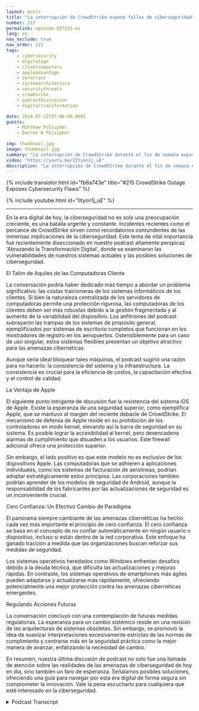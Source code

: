 ```yaml
---
layout: posts
title: "La interrupción de CrowdStrike expone fallos de ciberseguridad"
number: 215
permalink: episode-EDT215-es
lang: es
nav_exclude: true
nav_order: 215
tags:
    - cybersecurity
    - digitalage
    - clientcomputers
    - appleadvantage
    - zerotrust
    - systemarchitecture
    - securitythreats
    - crowdsrike
    - podcastdiscussion
    - digitaltransformation

date: 2024-07-22T07:00:00.000Z
guests:
    - Matthew Pulsipher
    - Darren W Pulsipher

img: thumbnail.jpg
image: thumbnail.jpg
summary: "La interrupción de CrowdStrike durante el fin de semana expuso importantes fallas en nuestro enfoque hacia la ciberseguridad, la ingeniería de software y la arquitectura de sistemas. Darren está acompañado por el invitado que vuelve, Matthew Pulsipher, para discutir las implicaciones de los eventos de este fin de semana."
video: "https://youtu.be/IItyon1j_uE"
description: "La interrupción de CrowdStrike durante el fin de semana expuso importantes fallas en nuestro enfoque hacia la ciberseguridad, la ingeniería de software y la arquitectura de sistemas. Darren está acompañado por el invitado que vuelve, Matthew Pulsipher, para discutir las implicaciones de los eventos de este fin de semana."
---
```


<div>
{% include transistor.html id="fb6a743e" title="#215 CrowdStrike Outage Exposes Cybersecurity Flaws" %}

{% include youtube.html id="IItyon1j_uE" %}
</div>

---

En la era digital de hoy, la ciberseguridad no es solo una preocupación creciente, es una batalla urgente y constante. Incidentes recientes como el percance de CrowdStrike sirven como recordatorios contundentes de las inmensas implicaciones de la ciberseguridad. Este tema de vital importancia fue recientemente diseccionado en nuestro podcast altamente perspicaz 'Abrazando la Transformación Digital', donde se examinaron las vulnerabilidades de nuestros sistemas actuales y las posibles soluciones de ciberseguridad.

El Talón de Aquiles de las Computadoras Cliente

La conversación podría haber dedicado más tiempo a abordar un problema significativo: las costas traicioneras de los sistemas informáticos de los clientes. Si bien la naturaleza centralizada de los servidores de computadoras permite una protección rigurosa, las computadoras de los clientes deben ser más robustas debido a la gestión fragmentada y al aumento de la variabilidad del dispositivo. Los anfitriones del podcast subrayaron las trampas de los sistemas de propósito general, ejemplificados por sistemas de escritorio completos que funcionan en los mostradores de registro en los aeropuertos. Ostensiblemente para un caso de uso singular, estos sistemas flexibles presentan un objetivo atractivo para las amenazas cibernéticas.

Aunque sería ideal bloquear tales máquinas, el podcast sugirió una razón para no hacerlo: la consistencia del sistema y la infraestructura. La consistencia es crucial para la eficiencia de costos, la capacitación efectiva y el control de calidad.

La Ventaja de Apple

El siguiente punto intrigante de discusión fue la resistencia del sistema iOS de Apple. Existe la esperanza de una seguridad superior, como ejemplifica Apple, que se mantuvo al margen del reciente debacle de CrowdStrike. El mecanismo de defensa de Apple reside en su prohibición de los controladores en modo kernel, elevando así la barra de seguridad en su sistema. Es posible lograr la accesibilidad al kernel, pero desencadena alarmas de cumplimiento que disuaden a los usuarios. Este firewall adicional ofrece una protección superior.

Sin embargo, el lado positivo es que este modelo no es exclusivo de los dispositivos Apple. Las computadoras que se adhieren a aplicaciones individuales, como los sistemas de facturación de aerolíneas, podrían adoptar estratégicamente estos principios. Las corporaciones también podrían aprender de los modelos de seguridad de Android, aunque la responsabilidad de los fabricantes por las actualizaciones de seguridad es un inconveniente crucial.

Cero Confianza: Un Efectivo Cambio de Paradigma

El panorama siempre cambiante de las amenazas cibernéticas ha hecho cada vez más importante el principio de cero confianza. El cero confianza se basa en el concepto de no confiar automáticamente en ningún usuario o dispositivo, incluso si están dentro de la red corporativa. Este enfoque ha ganado tracción a medida que las organizaciones buscan reforzar sus medidas de seguridad.

Los sistemas operativos heredados como Windows enfrentan desafíos debido a la deuda técnica, que dificulta las actualizaciones y mejoras rápidas. En contraste, los sistemas operativos de smartphones más ágiles pueden adaptarse y actualizarse más rápidamente, ofreciendo potencialmente una mejor protección contra las amenazas cibernéticas emergentes.

Regulando Acciones Futuras

La conversación concluyó con una contemplación de futuras medidas regulatorias. La esperanza para un cambio sistémico reside en una revisión de las arquitecturas de sistemas obsoletas. Sin embargo, se promovió la idea de suavizar interpretaciones excesivamente estrictas de las normas de cumplimiento y centrarse más en la seguridad práctica como la mejor manera de avanzar, enfatizando la necesidad de cambio.

En resumen, nuestra última discusión de podcast no solo fue una llamada de atención sobre las realidades de las amenazas de ciberseguridad de hoy en día, sino también un faro de esperanza. Señalamos posibles soluciones, ofreciendo una guía para navegar por esta era digital de forma segura sin comprometer la innovación. Vale la pena escucharlo para cualquiera que esté interesado en la ciberseguridad.



<details>
<summary> Podcast Transcript </summary>

<p></p>

</details>
